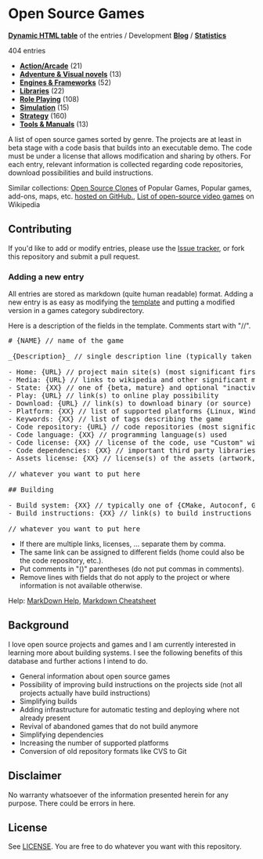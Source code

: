 # Open Source Games

**[Dynamic HTML table](https://trilarion.github.io/opensourcegames/)** of the entries / Development **[Blog](https://trilarion.blogspot.com/search/label/osgames)** / **[Statistics](games/statistics.md)**

[comment]: # (start of autogenerated content, do not edit)
404 entries
- **[Action/Arcade](games/action/_toc.md)** (21)
- **[Adventure & Visual novels](games/adventure/_toc.md)** (13)
- **[Engines & Frameworks](games/framework/_toc.md)** (52)
- **[Libraries](games/library/_toc.md)** (22)
- **[Role Playing](games/rpg/_toc.md)** (108)
- **[Simulation](games/simulation/_toc.md)** (15)
- **[Strategy](games/strategy/_toc.md)** (160)
- **[Tools & Manuals](games/misc/_toc.md)** (13)

[comment]: # (end of autogenerated content)

A list of open source games sorted by genre. The projects are at least in beta stage with a code basis that builds
into an executable demo. The code must be under a license that allows modification and sharing by others. For each entry,
relevant information is collected regarding code repositories, download possibilities and build instructions.

Similar collections: [Open Source Clones](https://github.com/opengaming/osgameclones)  of Popular Games, Popular games, add-ons, maps, etc.  [hosted on GitHub.](https://github.com/leereilly/games), [List of open-source video games](https://en.wikipedia.org/wiki/List_of_open-source_video_games) on Wikipedia

## Contributing

If you'd like to add or modify entries, please use the [Issue tracker](https://github.com/Trilarion/opensourcegames/issues),
or fork this repository and submit a pull request.

### Adding a new entry

All entries are stored as markdown (quite human readable) format. Adding a new entry is as easy as modifying the
[template](games/template.md) and putting a modified version in a games category subdirectory.

Here is a description of the fields in the template. Comments start with "//".

<pre>
# {NAME} // name of the game

_{Description}_ // single description line (typically taken from about page of game)

- Home: {URL} // project main site(s) (most significant first)
- Media: {URL} // links to wikipedia and other significant mentions
- State: {XX} // one of {beta, mature} and optional "inactive since YEAR"
- Play: {URL} // link(s) to online play possibility
- Download: {URL} // link(s) to download binary (or source) releases
- Platform: {XX} // list of supported platforms {Linux, Windows, MacOs, Android, ..}
- Keywords: {XX} // list of tags describing the game
- Code repository: {URL} // code repositories (most significant first)
- Code language: {XX} // programming language(s) used 
- Code license: {XX} // license of the code, use "Custom" with comment if the license is modified for the project
- Code dependencies: {XX} // important third party libraries / frameworks used by the project
- Assets license: {XX} // license(s) of the assets (artwork, ..)

// whatever you want to put here

## Building

- Build system: {XX} // typically one of {CMake, Autoconf, Gradle, ..}
- Build instructions: {XX} // link(s) to build instructions offered by the project

// whatever you want to put here
</pre>

- If there are multiple links, licenses, ... separate them by comma.
- The same link can be assigned to different fields (home could also be the code repository, etc.).
- Put comments in "()" parentheses (do not put commas in comments).
- Remove lines with fields that do not apply to the project or where information is not available otherwise.

Help: [MarkDown Help](https://help.github.com/articles/github-flavored-markdown), [Markdown Cheatsheet](https://github.com/adam-p/markdown-here/wiki/Markdown-Cheatsheet)

## Background

I love open source projects and games and I am currently interested in learning more about building systems.
I see the following benefits of this database and further actions I intend to do.

- General information about open source games
- Possibility of improving build instructions on the projects side (not all projects actually have build instructions)
- Simplifying builds
- Adding infrastructure for automatic testing and deploying where not already present
- Revival of abandoned games that do not build anymore
- Simplifying dependencies
- Increasing the number of supported platforms
- Conversion of old repository formats like CVS to Git

## Disclaimer
 
 No warranty whatsoever of the information presented herein for any purpose. There could be errors in here.

## License

See [LICENSE](LICENSE). You are free to do whatever you want with this repository.
